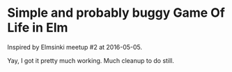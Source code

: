 Simple and probably buggy Game Of Life in Elm
=============================================

Inspired by Elmsinki meetup #2 at 2016-05-05.

Yay, I got it pretty much working. Much cleanup to do still.
